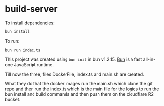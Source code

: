 # build-server

To install dependencies:

```bash
bun install
```

To run:

```bash
bun run index.ts
```

This project was created using `bun init` in bun v1.2.15. [Bun](https://bun.sh) is a fast all-in-one JavaScript runtime.

Till now the three, files DockerFile, index.ts and main.sh are created.

What they do that the docker images run the main.sh which clone the git repo and then run the index.ts which is the main
file for the logics to run the bun install and build commands and then push them on the cloudflare R2 bucket.